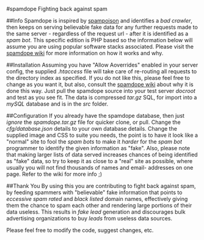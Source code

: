 #spamdope
Fighting back against spam


##Info
Spamdope is inspired by [spampoison](www.spampoison.com) and identifies a _bad crawler_, then keeps on serving believable fake data for any further requests made to the same server - regardless of the request url - after it is identified as a _spam bot_.
This specific edition is PHP based so the information below will assume you are using popular software stacks associated.
Please visit the [spamdope wiki](https://github.com/CharlSteynberg/spamdope/wiki) for more information on how it works and why.


##Installation
Assuming you have "Allow Aoverrides" enabled in your server config, the supplied _.htaccess_ file will take care of re-routing all requests to the directory index as specified. If you do not like this, please feel free to change as you want it, but also, consult the [spamdope wiki](https://github.com/CharlSteynberg/spamdope/wiki) about why it is done this way.
Just pull the spamdope source into your test server _docroot_ and test as you see fit.
The data is compressed _tar.gz_ SQL, for import into a _mySQL_ database and is in the _src_ folder.


##Configuration
If you already have the spamdope database, then just _ignore_ the _spamdope.tar.gz_ file for quicker clone, or pull.
Change the _cfg/database.json_ details to your own database details.
Change the supplied image and CSS to suite you needs, the point is to have it look like a "normal" site to fool the _spam bots_ to make it _harder_ for the _spam bot_ programmer to identify the given information as "fake".
Also, please note that making larger lists of data served increases chances of being identified as "fake" data, so try to keep it as close to a "real" site as possible, where usually you will not find thousands of names and email- addresses on one page.  Refer to the wiki for more info ;)


##Thank You
By using this you are contributing to fight back against spam, by feeding spammers with "believable" fake information that points to _eccessive spam rated_ and _black listed_ domain names, effectively giving them the chance to spam each other and rendering large portions of their data useless. This results in _fake lead_ generation and discourages bulk advertising organizations to buy _leads_ from useless data sources.

Please feel free to modify the code, suggest changes, etc.

